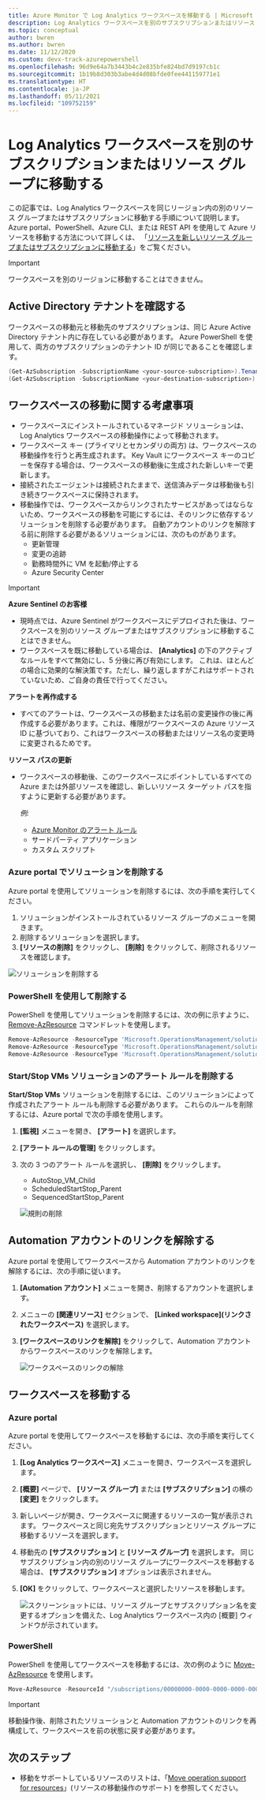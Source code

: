 ```yaml
---
title: Azure Monitor で Log Analytics ワークスペースを移動する | Microsoft Docs
description: Log Analytics ワークスペースを別のサブスクリプションまたはリソース グループに移動する方法について説明します。
ms.topic: conceptual
author: bwren
ms.author: bwren
ms.date: 11/12/2020
ms.custom: devx-track-azurepowershell
ms.openlocfilehash: 96d9e64a7b3443b4c2e835bfe824bd7d9197cb1c
ms.sourcegitcommit: 1b19b8d303b3abe4d4d08bfde0fee441159771e1
ms.translationtype: HT
ms.contentlocale: ja-JP
ms.lasthandoff: 05/11/2021
ms.locfileid: "109752159"
---
```

# <a name="move-a-log-analytics-workspace-to-different-subscription-or-resource-group"></a>Log Analytics ワークスペースを別のサブスクリプションまたはリソース グループに移動する

この記事では、Log Analytics ワークスペースを同じリージョン内の別のリソース グループまたはサブスクリプションに移動する手順について説明します。 Azure portal、PowerShell、Azure CLI、または REST API を使用して Azure リソースを移動する方法について詳しくは、 「[リソースを新しいリソース グループまたはサブスクリプションに移動する](../../azure-resource-manager/management/move-resource-group-and-subscription.md)」をご覧ください。 

> [!IMPORTANT]
> ワークスペースを別のリージョンに移動することはできません。

## <a name="verify-active-directory-tenant"></a>Active Directory テナントを確認する
ワークスペースの移動元と移動先のサブスクリプションは、同じ Azure Active Directory テナント内に存在している必要があります。 Azure PowerShell を使用して、両方のサブスクリプションのテナント ID が同じであることを確認します。

``` PowerShell
(Get-AzSubscription -SubscriptionName <your-source-subscription>).TenantId
(Get-AzSubscription -SubscriptionName <your-destination-subscription>).TenantId
```

## <a name="workspace-move-considerations"></a>ワークスペースの移動に関する考慮事項
- ワークスペースにインストールされているマネージド ソリューションは、Log Analytics ワークスペースの移動操作によって移動されます。 
- ワークスペース キー (プライマリとセカンダリの両方) は、ワークスペースの移動操作を行うと再生成されます。 Key Vault にワークスペース キーのコピーを保存する場合は、ワークスペースの移動後に生成された新しいキーで更新します。 
- 接続されたエージェントは接続されたままで、送信済みデータは移動後も引き続きワークスペースに保持されます。 
- 移動操作では、ワークスペースからリンクされたサービスがあってはならないため、ワークスペースの移動を可能にするには、そのリンクに依存するソリューションを削除する必要があります。 自動アカウントのリンクを解除する前に削除する必要があるソリューションには、次のものがあります。
  - 更新管理
  - 変更の追跡
  - 勤務時間外に VM を起動/停止する
  - Azure Security Center

>[!IMPORTANT]
> **Azure Sentinel のお客様**
> - 現時点では、Azure Sentinel がワークスペースにデプロイされた後は、ワークスペースを別のリソース グループまたはサブスクリプションに移動することはできません。 
> - ワークスペースを既に移動している場合は、 **[Analytics]** の下のアクティブなルールをすべて無効にし、5 分後に再び有効にします。 これは、ほとんどの場合に効果的な解決策です。ただし、繰り返しますがこれはサポートされていないため、ご自身の責任で行ってください。
> 
> **アラートを再作成する**
> - すべてのアラートは、ワークスペースの移動または名前の変更操作の後に再作成する必要があります。これは、権限がワークスペースの Azure リソース ID に基づいており、これはワークスペースの移動またはリソース名の変更時に変更されるためです。
>
> **リソース パスの更新**
> - ワークスペースの移動後、このワークスペースにポイントしているすべての Azure または外部リソースを確認し、新しいリソース ターゲット パスを指すように更新する必要があります。
> 
>   *例:*
>   - [Azure Monitor のアラート ルール](../alerts/alerts-resource-move.md)
>   - サードパーティ アプリケーション
>   - カスタム スクリプト
>

### <a name="delete-solutions-in-azure-portal"></a>Azure portal でソリューションを削除する
Azure portal を使用してソリューションを削除するには、次の手順を実行してください。

1. ソリューションがインストールされているリソース グループのメニューを開きます。
2. 削除するソリューションを選択します。
3. **[リソースの削除]** をクリックし、 **[削除]** をクリックして、削除されるリソースを確認します。

![ソリューションを削除する](media/move-workspace/delete-solutions.png)

### <a name="delete-using-powershell"></a>PowerShell を使用して削除する

PowerShell を使用してソリューションを削除するには、次の例に示すように、[Remove-AzResource](/powershell/module/az.resources/remove-azresource) コマンドレットを使用します。

``` PowerShell
Remove-AzResource -ResourceType 'Microsoft.OperationsManagement/solutions' -ResourceName "ChangeTracking(<workspace-name>)" -ResourceGroupName <resource-group-name>
Remove-AzResource -ResourceType 'Microsoft.OperationsManagement/solutions' -ResourceName "Updates(<workspace-name>)" -ResourceGroupName <resource-group-name>
Remove-AzResource -ResourceType 'Microsoft.OperationsManagement/solutions' -ResourceName "Start-Stop-VM(<workspace-name>)" -ResourceGroupName <resource-group-name>
```

### <a name="remove-alert-rules-for-startstop-vms-solution"></a>Start/Stop VMs ソリューションのアラート ルールを削除する
**Start/Stop VMs** ソリューションを削除するには、このソリューションによって作成されたアラート ルールも削除する必要があります。 これらのルールを削除するには、Azure portal で次の手順を使用します。

1. **[監視]** メニューを開き、 **[アラート]** を選択します。
2. **[アラート ルールの管理]** をクリックします。
3. 次の 3 つのアラート ルールを選択し、 **[削除]** をクリックします。

   - AutoStop_VM_Child
   - ScheduledStartStop_Parent
   - SequencedStartStop_Parent

    ![規則の削除](media/move-workspace/delete-rules.png)

## <a name="unlink-automation-account"></a>Automation アカウントのリンクを解除する
Azure portal を使用してワークスペースから Automation アカウントのリンクを解除するには、次の手順に従います。

1. **[Automation アカウント]** メニューを開き、削除するアカウントを選択します。
2. メニューの **[関連リソース]** セクションで、 **[Linked workspace]\(リンクされたワークスペース\)** を選択します。 
3. **[ワークスペースのリンクを解除]** をクリックして、Automation アカウントからワークスペースのリンクを解除します。

    ![ワークスペースのリンクの解除](media/move-workspace/unlink-workspace.png)

## <a name="move-your-workspace"></a>ワークスペースを移動する

### <a name="azure-portal"></a>Azure portal
Azure portal を使用してワークスペースを移動するには、次の手順を実行してください。

1. **[Log Analytics ワークスペース]** メニューを開き、ワークスペースを選択します。
2. **[概要]** ページで、 **[リソース グループ]** または **[サブスクリプション]** の横の **[変更]** をクリックします。
3. 新しいページが開き、ワークスペースに関連するリソースの一覧が表示されます。 ワークスペースと同じ宛先サブスクリプションとリソース グループに移動するリソースを選択します。 
4. 移動先の **[サブスクリプション]** と **[リソース グループ]** を選択します。 同じサブスクリプション内の別のリソース グループにワークスペースを移動する場合は、 **[サブスクリプション]** オプションは表示されません。
5. **[OK]** をクリックして、ワークスペースと選択したリソースを移動します。

    ![スクリーンショットには、リソース グループとサブスクリプション名を変更するオプションを備えた、Log Analytics ワークスペース内の [概要] ウィンドウが示されています。](media/move-workspace/portal.png)

### <a name="powershell"></a>PowerShell
PowerShell を使用してワークスペースを移動するには、次の例のように [Move-AzResource](/powershell/module/AzureRM.Resources/Move-AzureRmResource) を使用します。

``` PowerShell
Move-AzResource -ResourceId "/subscriptions/00000000-0000-0000-0000-000000000000/resourceGroups/MyResourceGroup01/providers/Microsoft.OperationalInsights/workspaces/MyWorkspace" -DestinationSubscriptionId "00000000-0000-0000-0000-000000000000" -DestinationResourceGroupName "MyResourceGroup02"
```

> [!IMPORTANT]
> 移動操作後、削除されたソリューションと Automation アカウントのリンクを再構成して、ワークスペースを前の状態に戻す必要があります。


## <a name="next-steps"></a>次のステップ
- 移動をサポートしているリソースのリストは、「[Move operation support for resources](../../azure-resource-manager/management/move-support-resources.md)」(リソースの移動操作のサポート) を参照してください。
